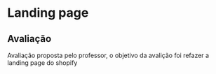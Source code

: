 # Landing page
## Avaliação
<p> Avaliação proposta pelo professor, o objetivo da avalição foi refazer a landing page do shopify </p>
